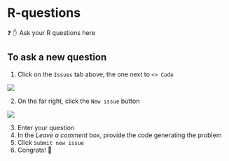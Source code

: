 # R-questions
 :question: :hand: Ask your R questions here
 
 ## To ask a new question
 
 1. Click on the ` Issues ` tab above, the one next to `<> Code`
 
 ![](https://camo.githubusercontent.com/ba6d37dfd66eef380fc662180f0408357d993635/68747470733a2f2f68656c702e6769746875622e636f6d2f6173736574732f696d616765732f68656c702f7265706f7369746f72792f7265706f2d746162732d6973737565732e706e67)
 
 2. On the far right, click the `New issue` button
 
 ![](https://camo.githubusercontent.com/e4741a61e4a735372e2f5090ed9ea08743cf380b/68747470733a2f2f68656c702e6769746875622e636f6d2f6173736574732f696d616765732f68656c702f6973737565732f6e65775f6973737565735f627574746f6e2e706e67)
 
 3. Enter your question
 4. In the _Leave a comment_ box, provide the code generating the problem 
 5. Click `Submit new issue`
 6. Congrats! :clap:
